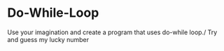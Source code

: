 # Do-While-Loop
Use your imagination and create a program that uses do-while loop./ Try and guess my lucky number
